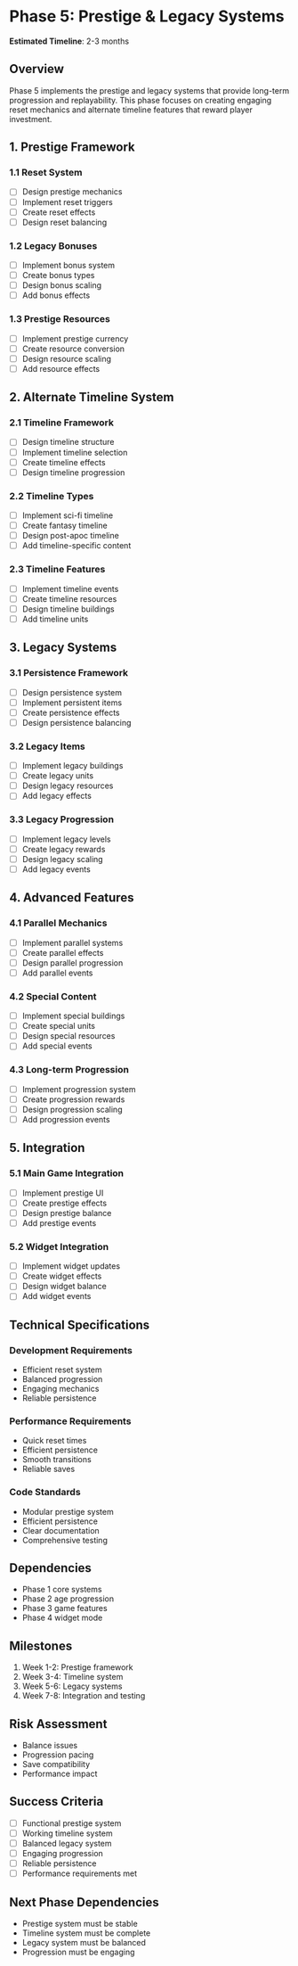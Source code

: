 # Phase 5: Prestige & Legacy Systems
**Estimated Timeline**: 2-3 months

## Overview
Phase 5 implements the prestige and legacy systems that provide long-term progression and replayability. This phase focuses on creating engaging reset mechanics and alternate timeline features that reward player investment.

## 1. Prestige Framework

### 1.1 Reset System
- [ ] Design prestige mechanics
- [ ] Implement reset triggers
- [ ] Create reset effects
- [ ] Design reset balancing

### 1.2 Legacy Bonuses
- [ ] Implement bonus system
- [ ] Create bonus types
- [ ] Design bonus scaling
- [ ] Add bonus effects

### 1.3 Prestige Resources
- [ ] Implement prestige currency
- [ ] Create resource conversion
- [ ] Design resource scaling
- [ ] Add resource effects

## 2. Alternate Timeline System

### 2.1 Timeline Framework
- [ ] Design timeline structure
- [ ] Implement timeline selection
- [ ] Create timeline effects
- [ ] Design timeline progression

### 2.2 Timeline Types
- [ ] Implement sci-fi timeline
- [ ] Create fantasy timeline
- [ ] Design post-apoc timeline
- [ ] Add timeline-specific content

### 2.3 Timeline Features
- [ ] Implement timeline events
- [ ] Create timeline resources
- [ ] Design timeline buildings
- [ ] Add timeline units

## 3. Legacy Systems

### 3.1 Persistence Framework
- [ ] Design persistence system
- [ ] Implement persistent items
- [ ] Create persistence effects
- [ ] Design persistence balancing

### 3.2 Legacy Items
- [ ] Implement legacy buildings
- [ ] Create legacy units
- [ ] Design legacy resources
- [ ] Add legacy effects

### 3.3 Legacy Progression
- [ ] Implement legacy levels
- [ ] Create legacy rewards
- [ ] Design legacy scaling
- [ ] Add legacy events

## 4. Advanced Features

### 4.1 Parallel Mechanics
- [ ] Implement parallel systems
- [ ] Create parallel effects
- [ ] Design parallel progression
- [ ] Add parallel events

### 4.2 Special Content
- [ ] Implement special buildings
- [ ] Create special units
- [ ] Design special resources
- [ ] Add special events

### 4.3 Long-term Progression
- [ ] Implement progression system
- [ ] Create progression rewards
- [ ] Design progression scaling
- [ ] Add progression events

## 5. Integration

### 5.1 Main Game Integration
- [ ] Implement prestige UI
- [ ] Create prestige effects
- [ ] Design prestige balance
- [ ] Add prestige events

### 5.2 Widget Integration
- [ ] Implement widget updates
- [ ] Create widget effects
- [ ] Design widget balance
- [ ] Add widget events

## Technical Specifications

### Development Requirements
- Efficient reset system
- Balanced progression
- Engaging mechanics
- Reliable persistence

### Performance Requirements
- Quick reset times
- Efficient persistence
- Smooth transitions
- Reliable saves

### Code Standards
- Modular prestige system
- Efficient persistence
- Clear documentation
- Comprehensive testing

## Dependencies
- Phase 1 core systems
- Phase 2 age progression
- Phase 3 game features
- Phase 4 widget mode

## Milestones
1. Week 1-2: Prestige framework
2. Week 3-4: Timeline system
3. Week 5-6: Legacy systems
4. Week 7-8: Integration and testing

## Risk Assessment
- Balance issues
- Progression pacing
- Save compatibility
- Performance impact

## Success Criteria
- [ ] Functional prestige system
- [ ] Working timeline system
- [ ] Balanced legacy system
- [ ] Engaging progression
- [ ] Reliable persistence
- [ ] Performance requirements met

## Next Phase Dependencies
- Prestige system must be stable
- Timeline system must be complete
- Legacy system must be balanced
- Progression must be engaging 